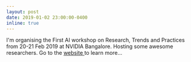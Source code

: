 ```yaml
---
layout: post
date: 2019-01-02 23:00:00-0400
inline: true
---
```


I'm organising the First AI workshop on Research, Trends and Practices from 20-21 Feb 2019 at NVIDIA Bangalore. Hosting some awesome researchers. Go to the <a href="https://aiworkshopindia.github.io/" target="_blank">website </a>to learn more... 